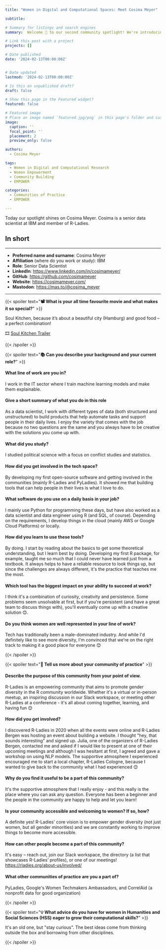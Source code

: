 ```yaml
---
title: "Women in Digital and Computational Spaces: Meet Cosima Meyer"

subtitle: 

# Summary for listings and search engines
summary:  Welcome 👋 to our second community spotlight! We're introducing Cosima Meyer, a data scienctist and member of R-Ladies.

# Link this post with a project
projects: []

# Date published
date: '2024-02-13T00:00:00Z'


# Date updated
lastmod: '2024-02-13T00:00:00Z'

# Is this an unpublished draft?
draft: false

# Show this page in the Featured widget?
featured: false

# Featured image
# Place an image named `featured.jpg/png` in this page's folder and customize its options here.
image:
  caption: ''
  focal_point: ''
  placement: 2
  preview_only: false

authors:
  - Cosima Meyer

tags:
  - Women in Digital and Computational Research
  - Women Empowerment
  - Community Building
  - EMPOWER

categories:
  - Communities of Practice
  - EMPOWER

---
```


Today our spotlight shines on Cosima Meyer. Cosima is a senior data scientist at IBM and member of R-Ladies. 

## In short
---

- __Preferred name and surname__: Cosima Meyer
- __Affiliation__ (where do you work or study): IBM
- __Role__: Senior Data Scientist
- __LinkedIn__: https://www.linkedin.com/in/cosimameyer/
- __GitHub__: https://github.com/cosimameyer
- __Website__: https://cosimameyer.com/
- __Mastodon__: https://mas.to/@cosima_meyer

---


{{< spoiler text="__:film_projector: What is your all time favourite movie and what makes it so special?__" >}}

Soul Kitchen, because it’s about a beautiful city (Hamburg) and good food – a perfect
combination!

🎞️ [Soul Kitchen Trailer](https://www.youtube.com/watch?v=TDQVny1Sk74)  

{{< /spoiler >}}

{{< spoiler text="__:books: Can you describe your background and your current role?__" >}}

#### What line of work are you in?
I work in the IT sector where I train machine learning models and make them explainable.

#### Give a short summary of what you do in this role
As a data scientist, I work with
different types of data (both structured and unstructured) to build products that
help automate tasks and support people in their daily lives. I enjoy the variety
that comes with the job because no two questions are the same and you always
have to be creative with the solutions you come up with.

#### What did you study?

I studied political science with a focus on conflict studies
and statistics.

#### How did you get involved in the tech space?

By developing my first open-source
software and getting involved in the communities (mainly R-Ladies and
PyLadies). It showed me that building tools that can help people in their lives is
what I love to do.

#### What software do you use on a daily basis in your job?

I mainly use Python for
programming these days, but have also worked as a data scientist and data
engineer using R (and SQL, of course). Depending on the requirements, I
develop things in the cloud (mainly AWS or Google Cloud Platforms) or locally.

#### How did you learn to use these tools?

By doing. I start by reading about the
basics to get some theoretical understanding, but I learn best by doing.
Developing my first R package, for example, taught me so much that I could
never have learned just from a textbook. It always helps to have a reliable
resource to look things up, but since the challenges are always different, it's the
practice that teaches me the most.

#### Which tool has the biggest impact on your ability to succeed at work?

I think it's
a combination of curiosity, creativity and persistence. Some problems seem
unsolvable at first, but if you're persistent (and have a great team to discuss
things with), you'll eventually come up with a creative solution 😊.

#### Do you think women are well represented in your line of work?

Tech has traditionally been a male-dominated industry. And while I'd definitely like to see
more diversity, I'm convinced that we're on the right track to making it a good
place for everyone 😊

{{< /spoiler >}}

{{< spoiler text="__🌱 Tell us more about your community of practice__" >}}

#### Describe the purpose of this community from your point of view.

R-Ladies is an
empowering community that aims to promote gender diversity in the R
community worldwide. Whether it's a virtual or in-person meetup, an inspiring
discussion in our Slack workspace, or meeting other R-Ladies at a conference -
it's all about coming together, learning, and having fun 😊

#### How did you get involved?

I discovered R-Ladies in 2020 when all the events
were online and R-Ladies Bergen was hosting an event about building a
website. I thought "hey, that sounds interesting" and signed up. Julia, one of the
organizers of R-Ladies Bergen, contacted me and asked if I would like to present
at one of their upcoming meetings and although I was hesitant at first, I agreed
and gave a workshop on using NLP models. The supportive atmosphere I
experienced encouraged me to start a local chapter, R-Ladies Cologne, because
I wanted to give back to the community what I had experienced 😊


#### Why do you find it useful to be a part of this community?

It's the supportive
atmosphere that I really enjoy - and this really is the place where you can ask
any question. Everyone has been a beginner and the people in the community
are happy to help and let you learn!

#### Is your community accessible and welcoming to women? If so, how?

A definite
yes! R-Ladies' core vision is to empower gender diversity (not just women, but
all gender minorities) and we are constantly working to improve things to
become more accessible.

#### How can other people become a part of this community?

It's easy – reach out,
join our Slack workspace, the directory (a list that showcases R-Ladies’ profiles),
or one of our meetings! https://rladies.org/about-us/involved/

#### What other communities of practice are you a part of?

PyLadies, Google's
Women Techmakers Ambassadors, and CorrelAid (a nonprofit data for good
organization)

{{< /spoiler >}}

{{< spoiler text="__:bulb: What advice do you have for women in Humanities and Social Sciences (HSS) eager to grow their computational skills?__" >}}

It's an old one, but "stay curious". The best ideas
come from thinking outside the box and borrowing from other disciplines.

{{< /spoiler >}}



